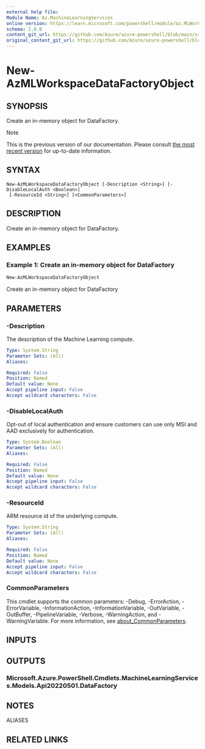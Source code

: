 ```yaml
---
external help file:
Module Name: Az.MachineLearningServices
online version: https://learn.microsoft.com/powershell/module/az.MLWorkspace/new-AzMLWorkspaceDataFactoryObject
schema: 2.0.0
content_git_url: https://github.com/Azure/azure-powershell/blob/main/src/MachineLearningServices/help/New-AzMLWorkspaceDataFactoryObject.md
original_content_git_url: https://github.com/Azure/azure-powershell/blob/main/src/MachineLearningServices/help/New-AzMLWorkspaceDataFactoryObject.md
---
```


# New-AzMLWorkspaceDataFactoryObject

## SYNOPSIS
Create an in-memory object for DataFactory.

> [!NOTE]
>This is the previous version of our documentation. Please consult [the most recent version](/powershell/module/az.machinelearningservices/new-azmlworkspacedatafactoryobject) for up-to-date information.

## SYNTAX

```
New-AzMLWorkspaceDataFactoryObject [-Description <String>] [-DisableLocalAuth <Boolean>]
 [-ResourceId <String>] [<CommonParameters>]
```

## DESCRIPTION
Create an in-memory object for DataFactory.

## EXAMPLES

### Example 1: Create an in-memory object for DataFactory
```powershell
New-AzMLWorkspaceDataFactoryObject
```

Create an in-memory object for DataFactory

## PARAMETERS

### -Description
The description of the Machine Learning compute.

```yaml
Type: System.String
Parameter Sets: (All)
Aliases:

Required: False
Position: Named
Default value: None
Accept pipeline input: False
Accept wildcard characters: False
```

### -DisableLocalAuth
Opt-out of local authentication and ensure customers can use only MSI and AAD exclusively for authentication.

```yaml
Type: System.Boolean
Parameter Sets: (All)
Aliases:

Required: False
Position: Named
Default value: None
Accept pipeline input: False
Accept wildcard characters: False
```

### -ResourceId
ARM resource id of the underlying compute.

```yaml
Type: System.String
Parameter Sets: (All)
Aliases:

Required: False
Position: Named
Default value: None
Accept pipeline input: False
Accept wildcard characters: False
```

### CommonParameters
This cmdlet supports the common parameters: -Debug, -ErrorAction, -ErrorVariable, -InformationAction, -InformationVariable, -OutVariable, -OutBuffer, -PipelineVariable, -Verbose, -WarningAction, and -WarningVariable. For more information, see [about_CommonParameters](http://go.microsoft.com/fwlink/?LinkID=113216).

## INPUTS

## OUTPUTS

### Microsoft.Azure.PowerShell.Cmdlets.MachineLearningServices.Models.Api20220501.DataFactory

## NOTES

ALIASES

## RELATED LINKS

